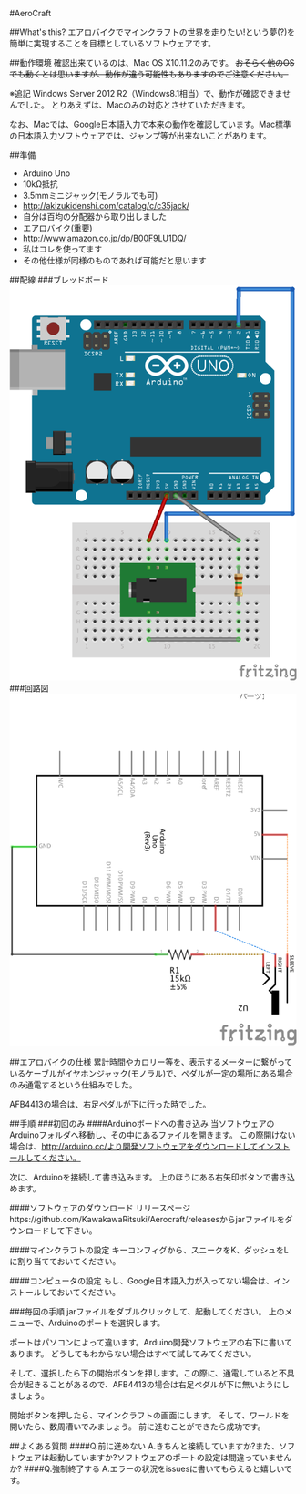 #AeroCraft

##What's this?
エアロバイクでマインクラフトの世界を走りたい!という夢(?)を簡単に実現することを目標としているソフトウェアです。

##動作環境
確認出来ているのは、Mac OS X10.11.2のみです。
~~おそらく他のOSでも動くとは思いますが、動作が違う可能性もありますのでご注意ください。~~

※追記
Windows Server 2012 R2（Windows8.1相当）で、動作が確認できませんでした。
とりあえずは、Macのみの対応とさせていただきます。

なお、Macでは、Google日本語入力で本来の動作を確認しています。Mac標準の日本語入力ソフトウェアでは、ジャンプ等が出来ないことがあります。

##準備
- Arduino Uno
- 10kΩ抵抗
- 3.5mmミニジャック(モノラルでも可)
 - http://akizukidenshi.com/catalog/c/c35jack/
 - 自分は百均の分配器から取り出しました
- エアロバイク(重要)
 - http://www.amazon.co.jp/dp/B00F9LU1DQ/
 - 私はコレを使ってます
 - その他仕様が同様のものであれば可能だと思います

##配線
###ブレッドボード
![ブレッドボード](Image/Aerocraft_breadbord.png "ブレッドボード")
###回路図
![回路図](Image/Aerocraft_circuit.png "回路図")

##エアロバイクの仕様
累計時間やカロリー等を、表示するメーターに繋がっているケーブルがイヤホンジャック(モノラル)で、ペダルが一定の場所にある場合のみ通電するという仕組みでした。

AFB4413の場合は、右足ペダルが下に行った時でした。

##手順
###初回のみ
####Arduinoボードへの書き込み
当ソフトウェアのArduinoフォルダへ移動し、その中にあるファイルを開きます。
この際開けない場合は、http://arduino.cc/より開発ソフトウェアをダウンロードしてインストールしてください。

次に、Arduinoを接続して書き込みます。
上のほうにある右矢印ボタンで書き込めます。

####ソフトウェアのダウンロード
リリースページhttps://github.com/KawakawaRitsuki/Aerocraft/releasesからjarファイルをダウンロードして下さい。

####マインクラフトの設定
キーコンフィグから、スニークをK、ダッシュをLに割り当てておいてください。

####コンピュータの設定
もし、Google日本語入力が入ってない場合は、インストールしておいてください。

###毎回の手順
jarファイルをダブルクリックして、起動してください。
上のメニューで、Arduinoのポートを選択します。

ポートはパソコンによって違います。Arduino開発ソフトウェアの右下に書いてあります。
どうしてもわからない場合はすべて試してみてください。

そして、選択したら下の開始ボタンを押します。この際に、通電していると不具合が起きることがあるので、AFB4413の場合は右足ペダルが下に無いようにしましょう。

開始ボタンを押したら、マインクラフトの画面にします。
そして、ワールドを開いたら、数周漕いでみましょう。
前に進むことができたら成功です。

##よくある質問
####Q.前に進めない
A.きちんと接続していますか?また、ソフトウェアは起動していますか?ソフトウェアのポートの設定は間違っていませんか?
####Q.強制終了する
A.エラーの状況をissuesに書いてもらえると嬉しいです。

